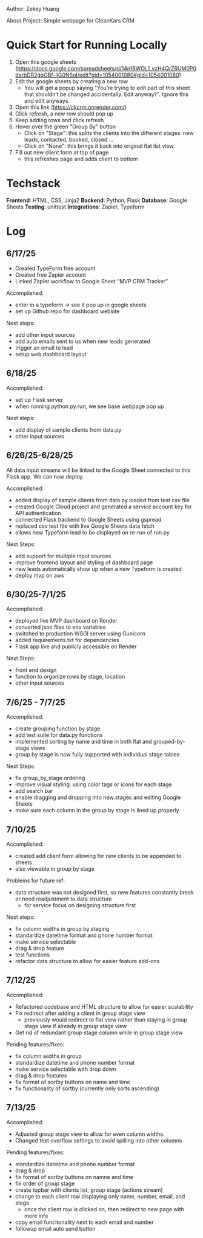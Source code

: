 Author: Zekey Huang

About Project: Simple webpage for CleanKars CRM 

# Quick Start for Running Locally

1. Open this google sheets (https://docs.google.com/spreadsheets/d/14n16WOL1_vzH4QrZ6UM0P0dsrbDR2gqGBf-IjG0NSoI/edit?gid=1054001080#gid=1054001080)
2. Edit the google sheets by creating a new row
    - You will get a popup saying "You’re trying to edit part of this sheet that shouldn’t be changed accidentally. Edit anyway?". Ignore this and edit anyways. 
3. Open this link (https://ckcrm.onrender.com/)
4. Click refresh, a new row should pop up
5. Keep adding rows and click refresh
6. Hover over the green "Group By" button
    - Click on "Stage": this splits the clients into the different stages: new leads, contacted, booked, closed ... 
    - Click on "None": this brings it back into original flat list view. 
7. Fill out new client form at top of page
    - this refreshes page and adds client to bottom


# Techstack

**Frontend**: HTML, CSS, Jinja2
**Backend**: Python, Flask
**Database**: Google Sheets
**Testing**: unittest
**Integrations**: Zapier, Typeform

# Log

## 6/17/25

- Created TypeForm free account
- Created free Zapier account
- Linked Zapier workflow to Google Sheet “MVP CRM Tracker”

Accomplished:
- enter in a typeform -> see it pop up in google sheets 
- set up Github repo for dashboard website

Next steps:
- add other input sources
- add auto emails sent to us when new leads generated 
- trigger an email to lead
- setup web dashboard layout



## 6/18/25

Accomplished: 
- set up Flask server
- when running python py.run, we see base webpage pop up

Next steps:
- add display of sample clients from data.py 
- other input sources



## 6/26/25-6/28/25

All data input streams will be linked to the Google Sheet connected to this Flask app. We can now deploy. 

Accomplished:
- added display of sample clients from data.py loaded from test csv file
- created Google Cloud project and generated a service account key for API authentication
- connected Flask backend to Google Sheets using gspread
- replaced csv test file with live Google Sheets data fetch
- allows new Typeform lead to be displayed on re-run of run.py

Next Steps:
- add support for multiple input sources
- improve frontend layout and styling of dashboard page
- new leads automatically show up when a new Typeform is created
- deploy mvp on aws



## 6/30/25-7/1/25

Accomplished: 
- deployed live MVP dashboard on Render
- converted json files to env variables
- switched to production WSGI server using Gunicorn
- added requirements.txt for dependencies
- Flask app live and publicly accessible on Render

Next Steps:
- front end design
- function to organize rows by stage, location
- other input sources



## 7/6/25 - 7/7/25

Accomplished:
- create grouping function by stage 
- add test suite for data.py functions
- implemented sorting by name and time in both flat and grouped-by-stage views
- group by stage is now fully supported with individual stage tables

Next Steps:
- fix group_by_stage ordering 
- improve visual styling: using color tags or icons for each stage
- add search bar
- enable dragging and dropping into new stages and editing Google Sheets
- make sure each column in the group by stage is lined up properly



## 7/10/25

Accomplished: 
- created add client form allowing for new clients to be appended to sheets
- also viewable in group by stage

Problems for future ref: 
- data structure was not designed first, so new features constantly break or need readjustment to data structure
    - for service focus on designing structure first

Next steps:
- fix column widths in group by staging
- standardize datetime format and phone number format
- make service selectable
- drag & drop feature
- test functions
- refactor data structure to allow for easier feature add-ons



## 7/12/25

Accomplished:
- Refactored codebase and HTML structure to allow for easier scalability
- Fix redirect after adding a client in group stage view
    - previously would redirect to flat view rather than staying in group stage view if already in group stage view
- Get rid of redundant group stage column while in group stage view

Pending features/fixes: 
- fix column widths in group
- standardize datetime and phone number format
- make service selectable with drop down
- drag & drop features
- fix format of sortby buttons on name and time
- fix functionality of sortby (currently only sorts ascending)



## 7/13/25

Accomplished:
- Adjusted group stage view to allow for even column widths. 
- Changed text overflow settings to avoid spilling into other columns

Pending features/fixes:
- standardize datetime and phone number format
- drag & drop 
- fix format of sortby buttons on namne and time
- fix order of group stage
- create topbar with clients list, group stage (actions stream)
- change to each client row displaying only name, number, email, and stage
    - once the client row is clicked on, then redirect to new page with more info
- copy email funcitonality next to each email and number
- followup email auto send button